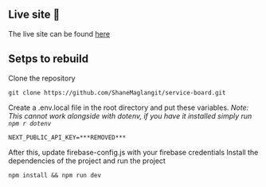 ## Live site :rocket:

The live site can be found [here](https://service-board.vercel.app/)

## Setps to rebuild
Clone the repository
```
git clone https://github.com/ShaneMaglangit/service-board.git
```
Create a .env.local file in the root directory and put these variables.
*Note: This cannot work alongside with dotenv, if you have it installed simply run `npm r dotenv`*
```
NEXT_PUBLIC_API_KEY=***REMOVED***
```
After this, update firebase-config.js with your firebase credentials
Install the dependencies of the project and run the project
```
npm install && npm run dev
```
